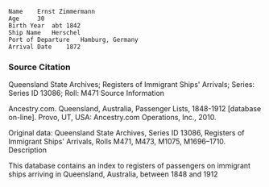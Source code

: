     Name 	Ernst Zimmermann
    Age 	30
    Birth Year 	abt 1842
    Ship Name 	Herschel
    Port of Departure 	Hamburg, Germany
    Arrival Date 	1872


### Source Citation

Queensland State Archives; Registers of Immigrant Ships' Arrivals; Series: Series ID 13086; Roll: M471
Source Information

Ancestry.com. Queensland, Australia, Passenger Lists, 1848-1912 [database on-line]. Provo, UT, USA: Ancestry.com Operations, Inc., 2010.

Original data: Queensland State Archives, Series ID 13086, Registers of Immigrant Ships' Arrivals, Rolls M471, M473, M1075, M1696–1710.
Description

This database contains an index to registers of passengers on immigrant ships arriving in Queensland, Australia, between 1848 and 1912
